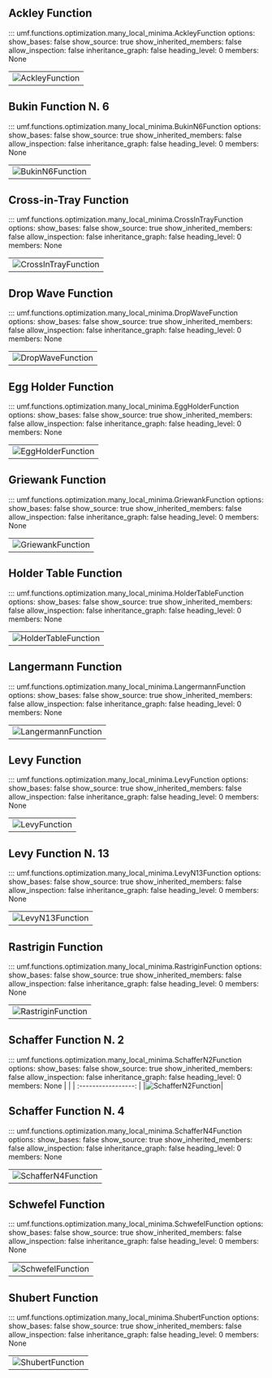 ## Ackley Function

<!-- prettier-ignore -->
::: umf.functions.optimization.many_local_minima.AckleyFunction
    options:
        show_bases: false
        show_source: true
        show_inherited_members: false
        allow_inspection: false
        inheritance_graph: false
        heading_level: 0
        members: None

|                                                             |
| :---------------------------------------------------------: |
| ![AckleyFunction](../../../extra/images/AckleyFunction.png) |

## Bukin Function N. 6

<!-- prettier-ignore -->
::: umf.functions.optimization.many_local_minima.BukinN6Function
    options:
        show_bases: false
        show_source: true
        show_inherited_members: false
        allow_inspection: false
        inheritance_graph: false
        heading_level: 0
        members: None

|                                                               |
| :-----------------------------------------------------------: |
| ![BukinN6Function](../../../extra/images/BukinN6Function.png) |

## Cross-in-Tray Function

<!-- prettier-ignore -->
::: umf.functions.optimization.many_local_minima.CrossInTrayFunction
    options:
        show_bases: false
        show_source: true
        show_inherited_members: false
        allow_inspection: false
        inheritance_graph: false
        heading_level: 0
        members: None

|                                                                       |
| :-------------------------------------------------------------------: |
| ![CrossInTrayFunction](../../../extra/images/CrossInTrayFunction.png) |

## Drop Wave Function

<!-- prettier-ignore -->
::: umf.functions.optimization.many_local_minima.DropWaveFunction
    options:
        show_bases: false
        show_source: true
        show_inherited_members: false
        allow_inspection: false
        inheritance_graph: false
        heading_level: 0
        members: None

|                                                                 |
| :-------------------------------------------------------------: |
| ![DropWaveFunction](../../../extra/images/DropWaveFunction.png) |

## Egg Holder Function

<!-- prettier-ignore -->
::: umf.functions.optimization.many_local_minima.EggHolderFunction
    options:
        show_bases: false
        show_source: true
        show_inherited_members: false
        allow_inspection: false
        inheritance_graph: false
        heading_level: 0
        members: None

|                                                                   |
| :---------------------------------------------------------------: |
| ![EggHolderFunction](../../../extra/images/EggHolderFunction.png) |

## Griewank Function

<!-- prettier-ignore -->
::: umf.functions.optimization.many_local_minima.GriewankFunction
    options:
        show_bases: false
        show_source: true
        show_inherited_members: false
        allow_inspection: false
        inheritance_graph: false
        heading_level: 0
        members: None

|                                                                 |
| :-------------------------------------------------------------: |
| ![GriewankFunction](../../../extra/images/GriewankFunction.png) |

## Holder Table Function

<!-- prettier-ignore -->
::: umf.functions.optimization.many_local_minima.HolderTableFunction
    options:
        show_bases: false
        show_source: true
        show_inherited_members: false
        allow_inspection: false
        inheritance_graph: false
        heading_level: 0
        members: None

|                                                                       |
| :-------------------------------------------------------------------: |
| ![HolderTableFunction](../../../extra/images/HolderTableFunction.png) |

## Langermann Function

<!-- prettier-ignore -->
::: umf.functions.optimization.many_local_minima.LangermannFunction
    options:
        show_bases: false
        show_source: true
        show_inherited_members: false
        allow_inspection: false
        inheritance_graph: false
        heading_level: 0
        members: None

|                                                                     |
| :-----------------------------------------------------------------: |
| ![LangermannFunction](../../../extra/images/LangermannFunction.png) |

## Levy Function

<!-- prettier-ignore -->
::: umf.functions.optimization.many_local_minima.LevyFunction
    options:
        show_bases: false
        show_source: true
        show_inherited_members: false
        allow_inspection: false
        inheritance_graph: false
        heading_level: 0
        members: None

|                                                         |
| :-----------------------------------------------------: |
| ![LevyFunction](../../../extra/images/LevyFunction.png) |

## Levy Function N. 13

<!-- prettier-ignore -->
::: umf.functions.optimization.many_local_minima.LevyN13Function
    options:
        show_bases: false
        show_source: true
        show_inherited_members: false
        allow_inspection: false
        inheritance_graph: false
        heading_level: 0
        members: None

|                                                               |
| :-----------------------------------------------------------: |
| ![LevyN13Function](../../../extra/images/LevyN13Function.png) |

## Rastrigin Function

<!-- prettier-ignore -->
::: umf.functions.optimization.many_local_minima.RastriginFunction
    options:
        show_bases: false
        show_source: true
        show_inherited_members: false
        allow_inspection: false
        inheritance_graph: false
        heading_level: 0
        members: None

|                                                                   |
| :---------------------------------------------------------------: |
| ![RastriginFunction](../../../extra/images/RastriginFunction.png) |

## Schaffer Function N. 2

<!-- prettier-ignore -->
::: umf.functions.optimization.many_local_minima.SchafferN2Function
    options:
        show_bases: false
        show_source: true
        show_inherited_members: false
        allow_inspection: false
        inheritance_graph: false
        heading_level: 0
        members: None
|                     |
| :-----------------: |
|![SchafferN2Function](../../../extra/images/SchafferN2Function.png)|

## Schaffer Function N. 4

<!-- prettier-ignore -->
::: umf.functions.optimization.many_local_minima.SchafferN4Function
    options:
        show_bases: false
        show_source: true
        show_inherited_members: false
        allow_inspection: false
        inheritance_graph: false
        heading_level: 0
        members: None

|                                                                     |
| :-----------------------------------------------------------------: |
| ![SchafferN4Function](../../../extra/images/SchafferN4Function.png) |

## Schwefel Function

<!-- prettier-ignore -->
::: umf.functions.optimization.many_local_minima.SchwefelFunction
    options:
        show_bases: false
        show_source: true
        show_inherited_members: false
        allow_inspection: false
        inheritance_graph: false
        heading_level: 0
        members: None

|                                                                 |
| :-------------------------------------------------------------: |
| ![SchwefelFunction](../../../extra/images/SchwefelFunction.png) |

## Shubert Function

<!-- prettier-ignore -->
::: umf.functions.optimization.many_local_minima.ShubertFunction
    options:
        show_bases: false
        show_source: true
        show_inherited_members: false
        allow_inspection: false
        inheritance_graph: false
        heading_level: 0
        members: None

|                                                               |
| :-----------------------------------------------------------: |
| ![ShubertFunction](../../../extra/images/ShubertFunction.png) |
